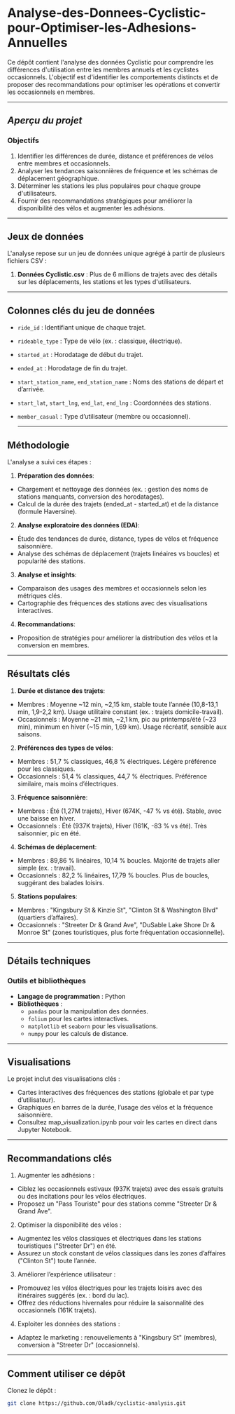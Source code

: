 # Analyse-des-Donnees-Cyclistic-pour-Optimiser-les-Adhesions-Annuelles

Ce dépôt contient l'analyse des données Cyclistic pour comprendre les différences d'utilisation entre les membres annuels et les cyclistes occasionnels. L'objectif est d'identifier les comportements distincts et de proposer des recommandations pour optimiser les opérations et convertir les occasionnels en membres.

---

## *Aperçu du projet*

### **Objectifs**
1. Identifier les différences de durée, distance et préférences de vélos entre membres et occasionnels.
2. Analyser les tendances saisonnières de fréquence et les schémas de déplacement géographique.
3. Déterminer les stations les plus populaires pour chaque groupe d'utilisateurs.
4. Fournir des recommandations stratégiques pour améliorer la disponibilité des vélos et augmenter les adhésions.

---

## **Jeux de données**

L'analyse repose sur un jeu de données unique agrégé à partir de plusieurs fichiers CSV :
1. **Données Cyclistic.csv** : Plus de 6 millions de trajets avec des détails sur les déplacements, les stations et les types d'utilisateurs.

---

## **Colonnes clés du jeu de données**
- `ride_id` : Identifiant unique de chaque trajet.
- `rideable_type` : Type de vélo (ex. : classique, électrique).
- `started_at` : Horodatage de début du trajet.
- `ended_at` : Horodatage de fin du trajet.
- `start_station_name`, `end_station_name` : Noms des stations de départ et d’arrivée.
- `start_lat`, `start_lng`, `end_lat`, `end_lng` : Coordonnées des stations.
- `member_casual` : Type d’utilisateur (membre ou occasionnel).

  ---
  
## **Méthodologie**

L'analyse a suivi ces étapes :
1. **Préparation des données**:
  - Chargement et nettoyage des données (ex. : gestion des noms de stations manquants, conversion des horodatages).
  - Calcul de la durée des trajets (ended_at - started_at) et de la distance (formule Haversine).
    
2. **Analyse exploratoire des données (EDA)**:
  - Étude des tendances de durée, distance, types de vélos et fréquence saisonnière.
  - Analyse des schémas de déplacement (trajets linéaires vs boucles) et popularité des stations.

3. **Analyse et insights**:
  - Comparaison des usages des membres et occasionnels selon les métriques clés.
  - Cartographie des fréquences des stations avec des visualisations interactives.

4. **Recommandations**:
  - Proposition de stratégies pour améliorer la distribution des vélos et la conversion en membres.

--- 

## **Résultats clés**

1. **Durée et distance des trajets**:
  - Membres : Moyenne ~12 min, ~2,15 km, stable toute l’année (10,8-13,1 min, 1,9-2,2 km). Usage utilitaire constant (ex. : trajets domicile-travail).
  - Occasionnels : Moyenne ~21 min, ~2,1 km, pic au printemps/été (~23 min), minimum en hiver (~15 min, 1,69 km). Usage récréatif, sensible aux saisons.

2. **Préférences des types de vélos**:
  - Membres : 51,7 % classiques, 46,8 % électriques. Légère préférence pour les classiques.
  - Occasionnels : 51,4 % classiques, 44,7 % électriques. Préférence similaire, mais moins d’électriques.

3. **Fréquence saisonnière**:
  - Membres : Été (1,27M trajets), Hiver (674K, -47 % vs été). Stable, avec une baisse en hiver.
  - Occasionnels : Été (937K trajets), Hiver (161K, -83 % vs été). Très saisonnier, pic en été.

4. **Schémas de déplacement**:
  - Membres : 89,86 % linéaires, 10,14 % boucles. Majorité de trajets aller simple (ex. : travail).
  - Occasionnels : 82,2 % linéaires, 17,79 % boucles. Plus de boucles, suggérant des balades loisirs.

5. **Stations populaires**:
  - Membres : "Kingsbury St & Kinzie St", "Clinton St & Washington Blvd" (quartiers d’affaires).
  - Occasionnels : "Streeter Dr & Grand Ave", "DuSable Lake Shore Dr & Monroe St" (zones touristiques, plus forte fréquentation occasionnelle).

---

## **Détails techniques**

### **Outils et bibliothèques**
- **Langage de programmation** : Python
- **Bibliothèques** :
  - `pandas` pour la manipulation des données.
  - `folium` pour les cartes interactives.
  - `matplotlib` et `seaborn` pour les visualisations.
  - `numpy` pour les calculs de distance.
 
---

## **Visualisations**

Le projet inclut des visualisations clés :
- Cartes interactives des fréquences des stations (globale et par type d’utilisateur).
- Graphiques en barres de la durée, l’usage des vélos et la fréquence saisonnière.
- Consultez map_visualization.ipynb pour voir les cartes en direct dans Jupyter Notebook.

---

## **Recommandations clés**

1. Augmenter les adhésions :
  - Ciblez les occasionnels estivaux (937K trajets) avec des essais gratuits ou des incitations pour les vélos électriques.
  - Proposez un "Pass Touriste" pour des stations comme "Streeter Dr & Grand Ave".
2. Optimiser la disponibilité des vélos :
  - Augmentez les vélos classiques et électriques dans les stations touristiques ("Streeter Dr") en été.
  - Assurez un stock constant de vélos classiques dans les zones d’affaires ("Clinton St") toute l’année.
3. Améliorer l’expérience utilisateur :
  - Promouvez les vélos électriques pour les trajets loisirs avec des itinéraires suggérés (ex. : bord du lac).
  - Offrez des réductions hivernales pour réduire la saisonnalité des occasionnels (161K trajets).
4. Exploiter les données des stations :
  - Adaptez le marketing : renouvellements à "Kingsbury St" (membres), conversion à "Streeter Dr" (occasionnels).

---

## Comment utiliser ce dépôt

Clonez le dépôt :
```bash
git clone https://github.com/Oladk/cyclistic-analysis.git

